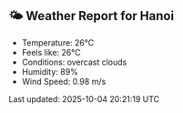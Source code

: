 <!-- WEATHER-START -->
## 🌤 Weather Report for Hanoi

- Temperature: 26°C
- Feels like: 26°C
- Conditions: overcast clouds
- Humidity: 89%
- Wind Speed: 0.98 m/s

Last updated: 2025-10-04 20:21:19 UTC
<!-- WEATHER-END -->
